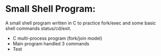 # Small Shell Program:
A small shell program written in C to practice fork/exec and some basic shell commands status/cd/exit.
<br>
*  C multi-process program (fork/join model)
*  Main program handled 3 commands
  *  Test

